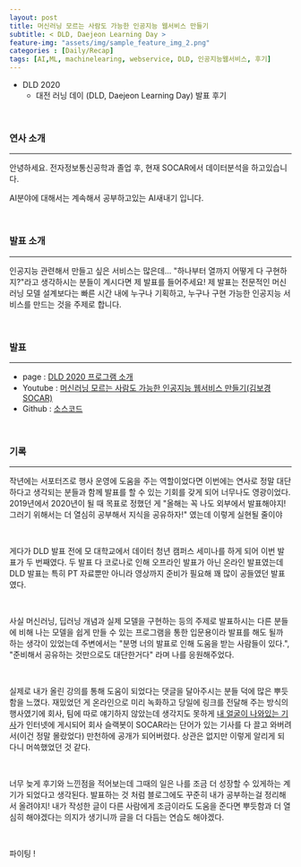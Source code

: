 ```yaml
---
layout: post
title: 머신러닝 모르는 사람도 가능한 인공지능 웹서비스 만들기
subtitle: < DLD, Daejeon Learning Day >
feature-img: "assets/img/sample_feature_img_2.png"
categories : [Daily/Recap]
tags: [AI,ML, machinelearing, webservice, DLD, 인공지능웹서비스, 후기]
---
```



- DLD 2020 
    - 대전 러닝 데이 (DLD, Daejeon Learning Day) 발표 후기



<br>

### 연사 소개
---
안녕하세요. 전자정보통신공학과 졸업 후, 현재 SOCAR에서 데이터분석을 하고있습니다.

AI분야에 대해서는 계속해서 공부하고있는 AI새내기 입니다.

<br>

### 발표 소개
---
인공지능 관련해서 만들고 싶은 서비스는 많은데... "하나부터 열까지 어떻게 다 구현하지?"라고 생각하시는 분들이 계시다면 제 발표를 들어주세요!
제 발표는 전문적인 머신러닝 모델 설계보다는 빠른 시간 내에 누구나 기획하고, 누구나 구현 가능한 인공지능 서비스를 만드는 것을 주제로 합니다.


<br>

### 발표
---
- page : [DLD 2020 프로그램 소개](http://aifactory.space/dld/task/detail.do?taskId=T000036)
- Youtube : [머신러닝 모르는 사람도 가능한 인공지능 웹서비스 만들기(김보경 SOCAR)](https://www.youtube.com/watch?v=FwSSPBxOdxQ&t=1357s)
- Github : [소스코드](https://github.com/BoKyeong-Kim/kcal_information)


<br>

### 기록
---
작년에는 서포터즈로 행사 운영에 도움을 주는 역할이었다면 이번에는 연사로 정말 대단하다고 생각되는 분들과 함께 발표를 할 수 있는 기회를 갖게 되어 너무나도 영광이었다. 2019년에서 2020년이 될 때 목표로 정했던 게 "올해는 꼭 나도 외부에서 발표해야지! 그러기 위해서는 더 열심히 공부해서 지식을 공유하자!" 였는데 이렇게 실현될 줄이야

<br>

게다가 DLD 발표 전에 모 대학교에서 데이터 청년 캠퍼스 세미나를 하게 되어 이번 발표가 두 번째였다. 두 발표 다 코로나로 인해 오프라인 발표가 아닌 온라인 발표였는데 DLD 발표는 특히 PT 자료뿐만 아니라 영상까지 준비가 필요해 꽤 많이 공들였던 발표였다.   

<br>

사실 머신러닝, 딥러닝 개념과 실제 모델을 구현하는 등의 주제로 발표하시는 다른 분들에 비해 나는 모델을 쉽게 만들 수 있는 프로그램을 통한 입문용이라 발표를 해도 될까 하는 생각이 있었는데 주변에서는 "분명 너의 발표로 인해 도움을 받는 사람들이 있다.", "준비해서 공유하는 것만으로도 대단한거다" 라며 나를 응원해주었다.

<br>

실제로 내가 올린 강의를 통해 도움이 되었다는 댓글을 달아주시는 분들 덕에 많은 뿌듯함을 느꼈다. 
재밌었던 게 온라인으로 미리 녹화하고 당일에 링크를 전달해 주는 방식의 행사였기에 회사, 팀에 따로 얘기하지 않았는데 생각지도 못하게 [내 얼굴이 나와있는 기사](https://hellodd.com/?md=news&mt=view&pid=72760)가 인터넷에 게시되어 회사 슬랙봇이 SOCAR라는 단어가 있는 기사를 다 끌고 와버려서(이건 정말 몰랐었다) 만천하에 공개가 되어버렸다. 상관은 없지만 이렇게 알리게 되다니 머쓱했었던 것 같다. 

<br>

너무 늦게 후기와 느낀점을 적어보는데 그때의 일은 나를 조금 더 성장할 수 있게하는 계기가 되었다고 생각된다. 발표하는 것 처럼 블로그에도 꾸준히 내가 공부하는걸 정리해서 올려야지! 내가 작성한 글이 다른 사람에게 조금이라도 도움을 준다면 뿌듯함과 더 열심히 해야겠다는 의지가 생기니까 글을 더 다듬는 연습도 해야겠다.


<br>

파이팅 ! 

